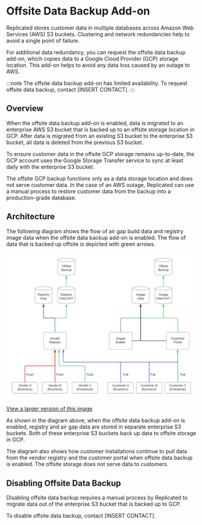 # Offsite Data Backup Add-on

Replicated stores customer data in multiple databases across Amazon Web
Services (AWS) S3 buckets. Clustering and network redundancies help to avoid a
single point of failure.

For additional data redundancy, you can request the offsite data backup add-on,
which copies data to a Google Cloud Provider (GCP) storage location. This
add-on helps to avoid any data loss caused by an outage to AWS.

:::note
The offsite data backup add-on has limited availability. To request offsite data
backup, contact [INSERT CONTACT].
:::

## Overview

When the offsite data backup add-on is enabled, data is migrated to an
enterprise AWS S3 bucket that is backed up to an offsite storage location in GCP.
After data is migrated from an existing S3 bucket to the enterprise S3 bucket,
all data is deleted from the previous S3 bucket.

To ensure customer data in the offsite GCP storage remains up-to-date, the GCP
account uses the Google Storage Transfer service to sync at least daily with the
enterprise S3 bucket.

The offsite GCP backup functions only as a data storage location and does not
serve customer data. In the case of an AWS outage, Replicated can use a manual
process to restore customer data from the backup into a production-grade database.

## Architecture

The following diagram shows the flow of air gap build data and registry image data
when the offsite data backup add-on is enabled. The flow of data that is backed
up offsite is depicted with green arrows.

![architecture of offsite data storage with the offsite data backup add-on](../../static/images/offsite-backup.png)

[View a larger version of this image](../../static/images/offsite-backup.png)

As shown in the diagram above, when the offsite data backup add-on is enabled,
registry and air gap data are stored in separate enterprise S3 buckets. Both of
these enterprise S3 buckets back up data to offsite storage in GCP.

The diagram also shows how customer installations continue to pull data from the
vendor registry and the customer portal when offsite data backup is enabled. The
offsite storage does not serve data to customers.


## Disabling Offsite Data Backup

Disabling offsite data backup requires a manual process by Replicated to migrate
data out of the enterprise S3 bucket that is backed up to GCP.

To disable offsite data backup, contact [INSERT CONTACT].
